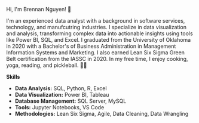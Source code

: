 Hi, I'm Brennan Nguyen! 👋

I'm an experienced data analyst with a background in software services, technology, and manufcutring industries. I specialize in data visualization and analysis, transforming complex data into actionable insights using tools like Power BI, SQL, and Excel. 
I graduated from the University of Oklahoma in 2020 with a Bachelor's of Business Administration in Management Information Systems and Marketing. I also earned Lean Six Sigma Green Belt certification from the IASSC in 2020. In my free time, I enjoy cooking, yoga, reading, and pickleball. 🧘‍♀️

**Skills**
- **Data Analysis:** SQL, Python, R, Excel
- **Data Visualization:** Power BI, Tableau
- **Database Management:** SQL Server, MySQL
- **Tools:** Jupyter Notebooks, VS Code
- **Methodologies:** Lean Six Sigma, Agile, Data Cleaning, Data Wrangling
<!--
**brennannguyen/brennannguyen** is a ✨ _special_ ✨ repository because its `README.md` (this file) appears on your GitHub profile.

Here are some ideas to get you started:

- 🔭 I’m currently working on ...
- 🌱 I’m currently learning ...
- 👯 I’m looking to collaborate on ...
- 🤔 I’m looking for help with ...
- 💬 Ask me about ...
- 📫 How to reach me: ...
- 😄 Pronouns: ...
- ⚡ Fun fact: ...
-->
